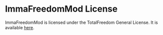 # ImmaFreedomMod License #

ImmaFreedomMod is licensed under the TotalFreedom General License. It is available [here](https://github.com/TotalFreedom/License/blob/master/LICENSE.md).
